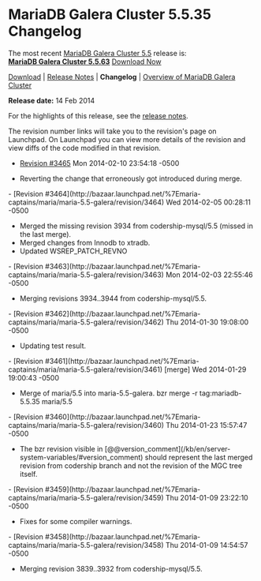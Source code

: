 # MariaDB Galera Cluster 5.5.35 Changelog

The most recent [MariaDB Galera Cluster 5.5](/kb/en/galera/) release is:<br>
<span class="cstm-style lead"><strong>[MariaDB Galera Cluster 5.5.63](/replication/galera-cluster/mariadb-galera-cluster-releases/mariadb-galera-55-release-notes/mariadb-galera-cluster-5563-release-notes/)</strong> [Download<span>&nbsp;</span>Now](https://downloads.mariadb.org/mariadb-galera/5.5)</span>

[Download](http://downloads.mariadb.org/mariadb-galera/5.5.35) |
[Release Notes](/replication/galera-cluster/mariadb-galera-cluster-releases/mariadb-galera-55-release-notes/mariadb-galera-cluster-5535-release-notes/) |
<strong>Changelog</strong> |
[Overview of MariaDB Galera Cluster](/replication/galera-cluster/what-is-mariadb-galera-cluster/)

<strong>Release date:</strong> 14 Feb 2014

For the highlights of this release, see the
[release notes](/replication/galera-cluster/mariadb-galera-cluster-releases/mariadb-galera-55-release-notes/mariadb-galera-cluster-5535-release-notes/).

The revision number links will take you to the revision's page on Launchpad. On
Launchpad you can view more details of the revision and view diffs of the code
modified in that revision.

- [Revision #3465](http://bazaar.launchpad.net/%7Emaria-captains/maria/maria-5.5-galera/revision/3465)
  <span class="cstm-style datetime">Mon 2014-02-10 23:54:18 -0500</span>
<ul start="1"><li>Reverting the change that erroneously got introduced during merge.
</li></ul>
- [Revision #3464](http://bazaar.launchpad.net/%7Emaria-captains/maria/maria-5.5-galera/revision/3464)
  <span class="cstm-style datetime">Wed 2014-02-05 00:28:11 -0500</span>
<ul start="1"><li>Merged the missing revision 3934 from codership-mysql/5.5 (missed in the
   last merge).
</li><li>Merged changes from Innodb to xtradb.
</li><li>Updated WSREP_PATCH_REVNO
</li></ul>
- [Revision #3463](http://bazaar.launchpad.net/%7Emaria-captains/maria/maria-5.5-galera/revision/3463)
  <span class="cstm-style datetime">Mon 2014-02-03 22:55:46 -0500</span>
<ul start="1"><li>Merging revisions 3934..3944 from codership-mysql/5.5.
</li></ul>
- [Revision #3462](http://bazaar.launchpad.net/%7Emaria-captains/maria/maria-5.5-galera/revision/3462)
  <span class="cstm-style datetime">Thu 2014-01-30 19:08:00 -0500</span>
<ul start="1"><li>Updating test result.
</li></ul>
- [Revision #3461](http://bazaar.launchpad.net/%7Emaria-captains/maria/maria-5.5-galera/revision/3461) [merge]
  <span class="cstm-style datetime">Wed 2014-01-29 19:00:43 -0500</span>
<ul start="1"><li>Merge of maria/5.5 into maria-5.5-galera. bzr merge -r tag:mariadb-5.5.35 maria/5.5
</li></ul>
- [Revision #3460](http://bazaar.launchpad.net/%7Emaria-captains/maria/maria-5.5-galera/revision/3460)
  <span class="cstm-style datetime">Thu 2014-01-23 15:57:47 -0500</span>
<ul start="1"><li>The bzr revision visible in [@@version_comment](/kb/en/server-system-variables/#version_comment) should represent the last
   merged revision from codership branch and not the revision of the MGC tree
   itself.
</li></ul>
- [Revision #3459](http://bazaar.launchpad.net/%7Emaria-captains/maria/maria-5.5-galera/revision/3459)
  <span class="cstm-style datetime">Thu 2014-01-09 23:22:10 -0500</span>
<ul start="1"><li>Fixes for some compiler warnings.
</li></ul>
- [Revision #3458](http://bazaar.launchpad.net/%7Emaria-captains/maria/maria-5.5-galera/revision/3458)
  <span class="cstm-style datetime">Thu 2014-01-09 14:54:57 -0500</span>
<ul start="1"><li>Merging revision 3839..3932 from codership-mysql/5.5.
</li></ul>
